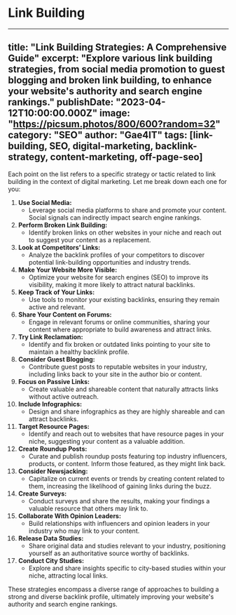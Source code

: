 # Link Building

---
title: "Link Building Strategies: A Comprehensive Guide"
excerpt: "Explore various link building strategies, from social media promotion to guest blogging and broken link building, to enhance your website's authority and search engine rankings."
publishDate: "2023-04-12T10:00:00.000Z"
image: "https://picsum.photos/800/600?random=32"
category: "SEO"
author: "Gae4IT"
tags: [link-building, SEO, digital-marketing, backlink-strategy, content-marketing, off-page-seo]
---

Each point on the list refers to a specific strategy or tactic related to link building in the context of digital marketing. Let me break down each one for you:

1. **Use Social Media:**
    - Leverage social media platforms to share and promote your content. Social signals can indirectly impact search engine rankings.
2. **Perform Broken Link Building:**
    - Identify broken links on other websites in your niche and reach out to suggest your content as a replacement.
3. **Look at Competitors’ Links:**
    - Analyze the backlink profiles of your competitors to discover potential link-building opportunities and industry trends.
4. **Make Your Website More Visible:**
    - Optimize your website for search engines (SEO) to improve its visibility, making it more likely to attract natural backlinks.
5. **Keep Track of Your Links:**
    - Use tools to monitor your existing backlinks, ensuring they remain active and relevant.
6. **Share Your Content on Forums:**
    - Engage in relevant forums or online communities, sharing your content where appropriate to build awareness and attract links.
7. **Try Link Reclamation:**
    - Identify and fix broken or outdated links pointing to your site to maintain a healthy backlink profile.
8. **Consider Guest Blogging:**
    - Contribute guest posts to reputable websites in your industry, including links back to your site in the author bio or content.
9. **Focus on Passive Links:**
    - Create valuable and shareable content that naturally attracts links without active outreach.
10. **Include Infographics:**
    - Design and share infographics as they are highly shareable and can attract backlinks.
11. **Target Resource Pages:**
    - Identify and reach out to websites that have resource pages in your niche, suggesting your content as a valuable addition.
12. **Create Roundup Posts:**
    - Curate and publish roundup posts featuring top industry influencers, products, or content. Inform those featured, as they might link back.
13. **Consider Newsjacking:**
    - Capitalize on current events or trends by creating content related to them, increasing the likelihood of gaining links during the buzz.
14. **Create Surveys:**
    - Conduct surveys and share the results, making your findings a valuable resource that others may link to.
15. **Collaborate With Opinion Leaders:**
    - Build relationships with influencers and opinion leaders in your industry who may link to your content.
16. **Release Data Studies:**
    - Share original data and studies relevant to your industry, positioning yourself as an authoritative source worthy of backlinks.
17. **Conduct City Studies:**
    - Explore and share insights specific to city-based studies within your niche, attracting local links.

These strategies encompass a diverse range of approaches to building a strong and diverse backlink profile, ultimately improving your website's authority and search engine rankings.